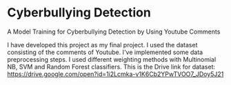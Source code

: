 # Cyberbullying Detection
A Model Training for Cyberbullying Detection by Using Youtube Comments

I have developed this project as my final project. I used the dataset consisting of the comments of Youtube. I've implemented some data preprocessing steps. I used different weighting methods with Multinomial NB, SVM and Random Forest classifiers. 
This is the Drive link for dataset: https://drive.google.com/open?id=1i2Lcmka-v1K6Cb2YPwTVOO7_JDoy5J21
